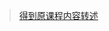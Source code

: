 > [得到原课程内容转述](https://special.rhky.com/mobile/mooc/tocourse/200805647?user_token=123&DSSTASH_LOG=&UID=&_uid=&fid=&vc=&vc2=&vc3=&_d=&uf=&_industry=)
